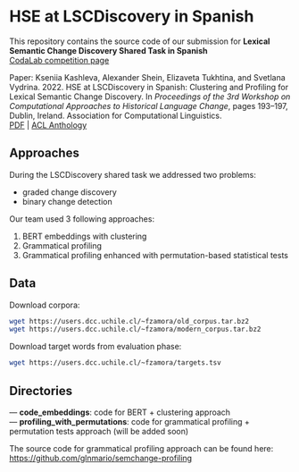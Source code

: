 # HSE at LSCDiscovery in Spanish
This repository contains the source code of our submission for **Lexical Semantic Change Discovery Shared Task in Spanish**<br>
[CodaLab competition page](https://codalab.lisn.upsaclay.fr/competitions/2243)

Paper: Kseniia Kashleva, Alexander Shein, Elizaveta Tukhtina, and Svetlana Vydrina. 2022. HSE at LSCDiscovery in Spanish: Clustering and Profiling for Lexical Semantic Change Discovery. In _Proceedings of the 3rd Workshop on Computational Approaches to Historical Language Change_, pages 193–197, Dublin, Ireland. Association for Computational Linguistics.<br>
[PDF](https://aclanthology.org/2022.lchange-1.21.pdf) | [ACL Anthology](https://aclanthology.org/2022.lchange-1.21/)

## Approaches
During the LSCDiscovery shared task we addressed two problems: 
- graded change discovery 
- binary change detection

Our team used 3 following approaches:
1. BERT embeddings with clustering
2. Grammatical profiling
3. Grammatical profiling enhanced with permutation-based statistical tests

## Data

Download corpora:
```bash
wget https://users.dcc.uchile.cl/~fzamora/old_corpus.tar.bz2
wget https://users.dcc.uchile.cl/~fzamora/modern_corpus.tar.bz2
```
Download target words from evaluation phase:
```bash
wget https://users.dcc.uchile.cl/~fzamora/targets.tsv
```

## Directories

— **code_embeddings**: code for BERT + clustering approach<br>
— **profiling_with_permutations**: code for grammatical profiling + permutation tests approach (will be added soon)<br>

The source code for grammatical profiling approach can be found here:<br>
https://github.com/glnmario/semchange-profiling
